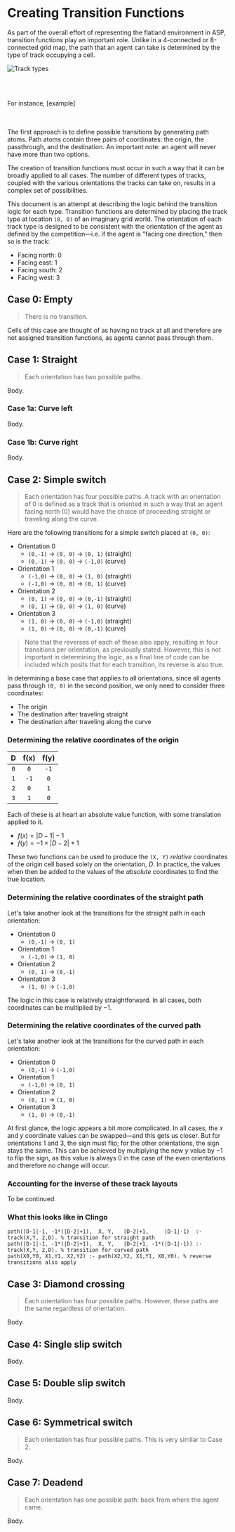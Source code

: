 # Creating Transition Functions
As part of the overall effort of representing the flatland environment in ASP, transition functions play an important role. Unlike in a 4-connected or 8-connected grid map, the path that an agent can take is determined by the type of track occupying a cell.

![Track types](https://i.imgur.com/Q72tAI8.png)

<br><br>

For instance,
[example]

<br><br>
The first approach is to define possible transitions by generating path atoms.  Path atoms contain three pairs of coordinates: the origin, the passthrough, and the destination.  An important note: an agent will never have more than two options.

The creation of transition functions must occur in such a way that it can be broadly applied to all cases.  The number of different types of tracks, coupled with the various orientations the tracks can take on, results in a complex set of possibilities.


This document is an attempt at describing the logic behind the transition logic for each type.  Transition functions are determined by placing the track type at location `(0, 0)` of an imaginary grid world.  The orientation of each track type is designed to be consistent with the orientation of the agent as defined by the competition—i.e. if the agent is "facing one direction," then so is the track:
* Facing north: 0
* Facing east: 1
* Facing south: 2
* Facing west: 3

## Case 0: Empty
> There is no transition.

Cells of this case are thought of as having no track at all and therefore are not assigned transition functions, as agents cannot pass through them.


## Case 1: Straight
> Each orientation has two possible paths.

Body.

### Case 1a: Curve left

Body.

### Case 1b: Curve right

Body.


## Case 2: Simple switch
> Each orientation has four possible paths. 
> A track with an orientation of 0 is defined as a track that is oriented in such a way that an agent facing north (0) would have the choice of proceeding straight or traveling along the curve.

Here are the following transitions for a simple switch placed at `(0, 0)`:
* Orientation 0
    * `(0,-1)` → `(0, 0)` → `(0, 1)` (straight)
    * `(0,-1)` → `(0, 0)` → `(-1,0)` (curve)
* Orientation 1
    * `(-1,0)` → `(0, 0)` → `(1, 0)` (straight)
    * `(-1,0)` → `(0, 0)` → `(0, 1)` (curve)
* Orientation 2
    * `(0, 1)` → `(0, 0)` → `(0,-1)` (straight)
    * `(0, 1)` → `(0, 0)` → `(1, 0)` (curve)
* Orientation 3
    * `(1, 0)` → `(0, 0)` → `(-1,0)` (straight)
    * `(1, 0)` → `(0, 0)` → `(0,-1)` (curve)

> Note that the reverses of each of these also apply, resulting in four transitions per orientation, as previously stated.  However, this is not important in determining the logic, as a final line of code can be included which posits that for each transition, its reverse is also true.


In determining a base case that applies to all orientations, since all agents pass through `(0, 0)` in the second position, we only need to consider three coordinates:
* The origin
* The destination after traveling straight
* The destination after traveling along the curve

### Determining the relative coordinates of the origin

|D|f(x)|f(y)|
:---:|:---:|:---: 
|`0`|`0`|`-1`|
|`1`|`-1`|`0`|
|`2`|`0`|`1`|
|`3`|`1`|`0`|

Each of these is at heart an absolute value function, with some translation applied to it.
* $f(x) = |D-1| - 1$
* $f(y) = -1 \times |D-2| + 1$

These two functions can be used to produce the `(X, Y)` _relative_ coordinates of the origin cell based solely on the orientation, $D$.  In practice, the values when then be added to the values of the _absolute_ coordinates to find the true location.

### Determining the relative coordinates of the straight path

Let's take another look at the transitions for the straight path in each orientation:
* Orientation 0
    * `(0,-1)` → `(0, 1)`
* Orientation 1
    * `(-1,0)` → `(1, 0)`
* Orientation 2
    * `(0, 1)` → `(0,-1)`
* Orientation 3
    * `(1, 0)` → `(-1,0)`

The logic in this case is relatively straightforward.  In all cases, both coordinates can be multiplied by $-1$.

### Determining the relative coordinates of the curved path

Let's take another look at the transitions for the curved path in each orientation:
* Orientation 0
    * `(0,-1)` → `(-1,0)`
* Orientation 1
    * `(-1,0)` → `(0, 1)`
* Orientation 2
    * `(0, 1)` → `(1, 0)`
* Orientation 3
    * `(1, 0)` → `(0,-1)`

At first glance, the logic appears a bit more complicated. In all cases, the $x$ and $y$ coordinate values can be swapped—and this gets us closer.  But for orientations 1 and 3, the sign must flip; for the other orientations, the sign stays the same.  This can be achieved by multiplying the new $y$ value by $-1$ to flip the sign, as this value is always $0$ in the case of the even orientations and therefore no change will occur.

### Accounting for the inverse of these track layouts
To be continued.


### What this looks like in Clingo
```
path(|D-1|-1, -1*(|D-2|+1),  X, Y,   |D-2|+1,     |D-1|-1)  :- track(X,Y, 2,D). % transition for straight path
path(|D-1|-1, -1*(|D-2|+1),  X, Y,   |D-2|+1, -1*(|D-1|-1)) :- track(X,Y, 2,D). % transition for curved path
path(X0,Y0, X1,Y1, X2,Y2) :- path(X2,Y2, X1,Y1, X0,Y0). % reverse transitions also apply
```



## Case 3: Diamond crossing
> Each orientation has four possible paths.  However, these paths are the same regardless of orientation.

Body.


## Case 4: Single slip switch

Body.


## Case 5: Double slip switch

Body.


## Case 6: Symmetrical switch
> Each orientation has four possible paths.  This is very similar to Case 2.

Body.


## Case 7: Deadend
> Each orientation has one possible path: back from where the agent came.

Body.
